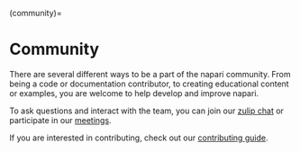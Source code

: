 (community)=
# Community

There are several different ways to be a part of the napari community. From
being a code or documentation contributor, to creating educational content or
examples, you are welcome to help develop and improve napari.

To ask questions and interact with the team, you can join our
[zulip chat](https://napari.zulipchat.com/login/) or participate in our
[meetings](./meeting_schedule).

If you are interested in contributing, check out our
[contributing guide](../developers/index).
